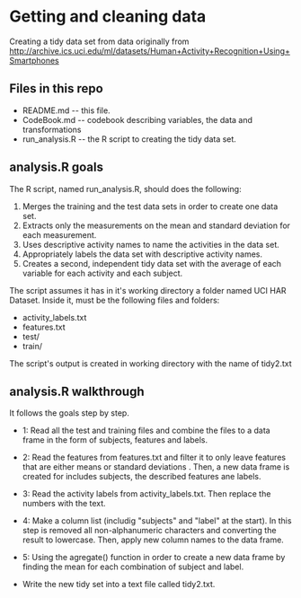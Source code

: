 # Getting and cleaning data
Creating a tidy data set from data originally from http://archive.ics.uci.edu/ml/datasets/Human+Activity+Recognition+Using+Smartphones

## Files in this repo

* README.md -- this file.
* CodeBook.md -- codebook describing variables, the data and transformations
* run_analysis.R -- the R script to creating the tidy data set.

## analysis.R goals
The R script, named run_analysis.R, should does the following:

1. Merges the training and the test data sets in order to create one data set.
2. Extracts only the measurements on the mean and standard deviation for each measurement. 
3. Uses descriptive activity names to name the activities in the data set.
4. Appropriately labels the data set with descriptive activity names. 
5. Creates a second, independent tidy data set with the average of each variable for each activity and each subject.

The script assumes it has in it's working directory a folder named UCI HAR Dataset. Inside it, must be the following files and folders:

* activity_labels.txt
* features.txt
* test/
* train/

The script's output is created in working directory with the name of tidy2.txt

## analysis.R walkthrough

It follows the goals step by step.

* 1: Read all the test and training files and combine the files to a data frame in the form of subjects, features and labels.

* 2: Read the features from features.txt and filter it to only leave features that are either means or standard deviations . Then, a new data frame is created for includes subjects, the described features ane labels.

* 3: Read the activity labels from activity_labels.txt. Then replace the numbers with the text.

* 4: Make a column list (includig "subjects" and "label" at the start). In this step is removed all non-alphanumeric characters and converting the result to lowercase. Then, apply new column names to the data frame.

* 5: Using the agregate() function in order to create a new data frame by finding the mean for each combination of subject and label. 

* Write the new tidy set into a text file called tidy2.txt.